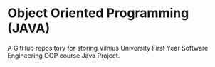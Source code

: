 # Object Oriented Programming (JAVA)

A GitHub repository for storing Vilnius University First Year Software Engineering OOP course Java Project.
